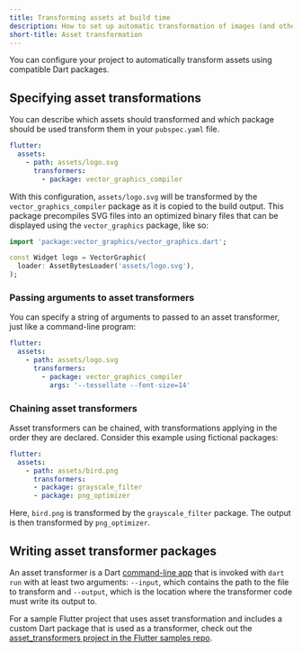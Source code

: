 ```yaml
---
title: Transforming assets at build time
description: How to set up automatic transformation of images (and other assets) in your Flutter app.
short-title: Asset transformation
---
```


You can configure your project to automatically transform assets using
compatible Dart packages.

## Specifying asset transformations

You can describe which assets should transformed and which package should be
used transform them in your `pubspec.yaml` file.

```yaml
flutter:
  assets:
    - path: assets/logo.svg
      transformers:
        - package: vector_graphics_compiler
```

With this configuration, `assets/logo.svg` will be transformed by the
`vector_graphics_compiler` package as it is copied to the build output. This
package precompiles SVG files into an optimized binary files that can be
displayed using the `vector_graphics` package, like so:

<?code-excerpt "ui/assets_and_images/lib/logo.dart (TransformedAsset)"?>
```dart
import 'package:vector_graphics/vector_graphics.dart';

const Widget logo = VectorGraphic(
  loader: AssetBytesLoader('assets/logo.svg'),
);
```

### Passing arguments to asset transformers

You can specify a string of arguments to passed to an asset transformer, just
like a command-line program:

```yaml
flutter:
  assets:
    - path: assets/logo.svg
      transformers:
        - package: vector_graphics_compiler
          args: '--tessellate --font-size=14'
```

### Chaining asset transformers

Asset transformers can be chained, with transformations applying in
the order they are declared. Consider this example using fictional packages:

```yaml
flutter:
  assets:
    - path: assets/bird.png
      transformers:
      - package: grayscale_filter
      - package: png_optimizer
```

Here, `bird.png` is transformed by the `grayscale_filter` package. The output
is then transformed by `png_optimizer`.

## Writing asset transformer packages

An asset transformer is a Dart [command-line app][] that is invoked with
`dart run` with at least two arguments: `--input`, which contains the path to
the file to transform and `--output`, which is the location where the
transformer code must write its output to.

For a sample Flutter project that uses asset transformation and includes a custom
Dart package that is used as a transformer, check out the [asset_transformers project
in the Flutter samples repo][].

[command-line app]: {{site.dart-site}}/tutorials/server/cmdline
[asset_transformers project in the Flutter samples repo]: {{site.repo.samples}}/tree/main/experimental/asset_transformation